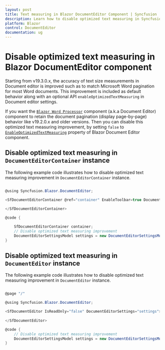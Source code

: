 ```yaml
---
layout: post
title: Text measuring in Blazor DocumentEditor Component | Syncfusion
description: Learn how to disable optimized text measuring in Syncfusion Blazor DocumentEditor component and much more.
platform: Blazor
control: DocumentEditor
documentation: ug
---
```


# Disable optimized text measuring in Blazor DocumentEditor component

Starting from v19.3.0.x, the accuracy of text size measurements in Document editor is improved such as to match Microsoft Word pagination for most Word documents. This improvement is included as default behavior along with an optional API `enableOptimizedTextMeasuring` in Document editor settings.  

If you want the [`Blazor Word Processor`](https://www.syncfusion.com/blazor-components/blazor-word-processor) component (a.k.a Document Editor) component to retain the document pagination (display page-by-page) behavior like v19.2.0.x and older versions. Then you can disable this optimized text measuring improvement, by setting `false` to [`EnableOptimizedTextMeasuring`](https://help.syncfusion.com/cr/blazor/Syncfusion.Blazor.DocumentEditor.DocumentEditorSettingsModel.html#Syncfusion_Blazor_DocumentEditor_DocumentEditorSettingsModel_EnableOptimizedTextMeasuring) property of  Blazor Document Editor component.

## Disable optimized text measuring in `DocumentEditorContainer` instance

The following example code illustrates how to disable optimized text measuring improvement in `DocumentEditorContainer` instance.

```csharp

@using Syncfusion.Blazor.DocumentEditor;

<SfDocumentEditorContainer @ref="container" EnableToolbar=true DocumentEditorSettings="settings">
   
</SfDocumentEditorContainer>

@code {

    SfDocumentEditorContainer container;
    // Disable optimized text measuring improvement
    DocumentEditorSettingsModel settings = new DocumentEditorSettingsModel() { EnableOptimizedTextMeasuring = true };
}
```

## Disable optimized text measuring in `DocumentEditor` instance

The following example code illustrates how to disable optimized text measuring improvement in `DocumentEditor` instance.

```csharp

@page "/"

@using Syncfusion.Blazor.DocumentEditor;

<SfDocumentEditor IsReadOnly="false" DocumentEditorSettings="settings">
   
</SfDocumentEditor>

@code {
    // Disable optimized text measuring improvement
    DocumentEditorSettingsModel settings = new DocumentEditorSettingsModel() { EnableOptimizedTextMeasuring = true };
}
```